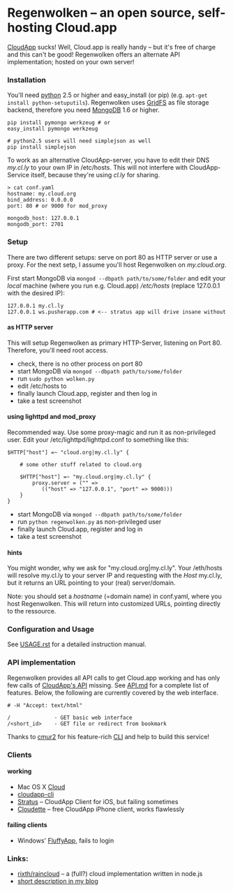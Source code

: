 # Regenwolken – an open source, self-hosting Cloud.app

[CloudApp](http://getcloudapp.com/) sucks! Well, Cloud.app is really handy –
but it's free of charge and this can't be good! Regenwolken offers an
alternate API implementation; hosted on your own server!

### Installation

You'll need [python](http://python.org/) 2.5 or higher and easy_install (or
pip) (e.g. `apt-get install python-setuputils`). Regenwolken uses
[GridFS](http://www.mongodb.org/display/DOCS/GridFS) as file storage backend,
therefore you need [MongoDB](http://mongodb.org/) 1.6 or higher.

    pip install pymongo werkzeug # or
    easy_install pymongo werkzeug
    
    # python2.5 users will need simplejson as well
    pip install simplejson
    
To work as an alternative CloudApp-server, you have to edit their DNS
*my.cl.ly* to your own IP in /etc/hosts. This will not interfere with
CloudApp-Service itself, because they're using *cl.ly* for sharing.

    > cat conf.yaml
    hostname: my.cloud.org
    bind_address: 0.0.0.0
    port: 80 # or 9000 for mod_proxy

    mongodb_host: 127.0.0.1
    mongodb_port: 2701

### Setup

There are two different setups: serve on port 80 as HTTP server or use a
proxy. For the next setp, I assume you'll host Regenwolken on *my.cloud.org*.
      
First start MongoDB via `mongod --dbpath path/to/some/folder` and edit your
*local* machine (where you run e.g. Cloud.app) */etc/hosts* (replace 127.0.0.1
with the desired IP):

    127.0.0.1 my.cl.ly
    127.0.0.1 ws.pusherapp.com # <-- stratus app will drive insane without

#### as HTTP server

This will setup Regenwolken as primary HTTP-Server, listening on Port 80.
Therefore, you'll need root access.

- check, there is no other process on port 80
- start MongoDB via `mongod --dbpath path/to/some/folder`
- run `sudo python wolken.py`
- edit /etc/hosts to
- finally launch Cloud.app, register and then log in
- take a test screenshot

#### using lighttpd and mod_proxy

Recommended way. Use some proxy-magic and run it as non-privileged user. Edit
your /etc/lighttpd/lighttpd.conf to something like this:

    $HTTP["host"] =~ "cloud.org|my.cl.ly" {
        
        # some other stuff related to cloud.org
        
        $HTTP["host"] =~ "my.cloud.org|my.cl.ly" {
            proxy.server = ("" =>
               (("host" => "127.0.0.1", "port" => 9000)))
        }
    }


- start MongoDB via `mongod --dbpath path/to/some/folder`
- run `python regenwolken.py` as non-privileged user
- finally launch Cloud.app, register and log in
- take a test screenshot

#### hints

You might wonder, why we ask for "my.cloud.org|my.cl.ly". Your /eth/hosts
will resolve my.cl.ly to your server IP and requesting with the *Host* my.cl.ly,
but it returns an URL pointing to your (real) server/domain.

Note: you should set a *hostname* (=domain name) in conf.yaml, where you host
Regenwolken. This will return into customized URLs, pointing directly to the
ressource.

### Configuration and Usage

See [USAGE.rst](/posativ/regenwolken/blob/master/doc/USAGE.rst) for a detailed
instruction manual.

### API implementation

Regenwolken provides all API calls to get Cloud.app working and has only few
calls of [CloudApp's API](http://developer.getcloudapp.com/) missing. See
[API.md](/posativ/regenwolken/blob/master/doc/API.md) for a complete list of
features. Below, the following are currently covered by the web interface.
    
    # -H "Accept: text/html"
    
    /              - GET basic web interface
    /<short_id>    - GET file or redirect from bookmark

Thanks to [cmur2](https://github.com/cmur2) for his feature-rich
[CLI](https://github.com/cmur2/cloudapp-cli) and help to build this service!

### Clients

#### working

- Mac OS X [Cloud](http://itunes.apple.com/us/app/cloud/id417602904?mt=12&ls=1)
- [cloudapp-cli](https://github.com/cmur2/cloudapp-cli)
- [Stratus](http://www.getstratusapp.com/) – CloudApp Client for iOS, but failing sometimes
- [Cloudette](http://cloudetteapp.com/) – free CloudApp iPhone client, works flawlessly

#### failing clients

- Windows' [FluffyApp](http://fluffyapp.com/), fails to login

### Links:

- [rixth/raincloud](https://github.com/rixth/raincloud) – a (full?) cloud
  implementation written in node.js
- [short description in my blog](https://blog.posativ.org/2011/regenwolken-hosting-cloudapp-on-your-own-server/)